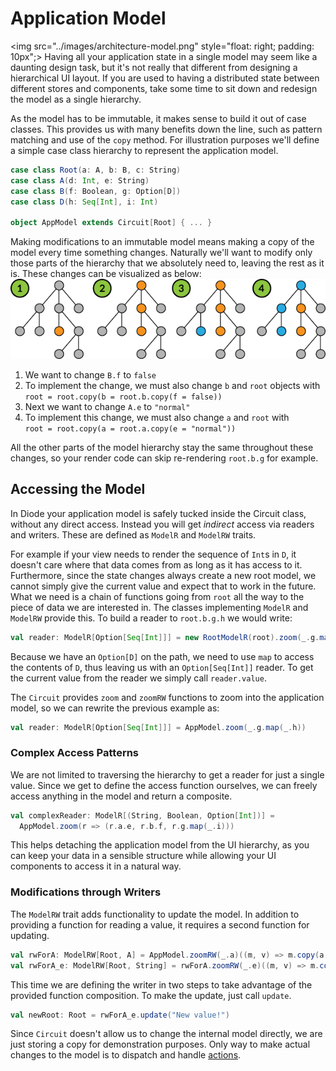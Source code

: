 # Application Model

<img src="../images/architecture-model.png" style="float: right; padding: 10px";>
Having all your application state in a single model may seem like a daunting design task, but it's not really that different from designing a hierarchical UI
layout. If you are used to having a distributed state between different stores and components, take some time to sit down and redesign the model as a single
hierarchy.

As the model has to be immutable, it makes sense to build it out of case classes. This provides us with many benefits down the line, such as pattern matching
and use of the `copy` method. For illustration purposes we'll define a simple case class hierarchy to represent the application model.

```scala
case class Root(a: A, b: B, c: String)
case class A(d: Int, e: String)
case class B(f: Boolean, g: Option[D])
case class D(h: Seq[Int], i: Int)

object AppModel extends Circuit[Root] { ... }
```

Making modifications to an immutable model means making a copy of the model every time something changes. Naturally we'll want to modify only those parts of the
hierarchy that we absolutely need to, leaving the rest as it is. These changes can be visualized as below:
![Hierarchy](../images/model-updates.png)

1. We want to change `B.f` to `false`
2. To implement the change, we must also change `b` and `root` objects with <br/>`root = root.copy(b = root.b.copy(f = false))`
3. Next we want to change `A.e` to `"normal"`
4. To implement this change, we must also change `a` and `root` with <br/>`root = root.copy(a = root.a.copy(e = "normal"))`

All the other parts of the model hierarchy stay the same throughout these changes, so your render code can skip re-rendering `root.b.g` for example.

## Accessing the Model

In Diode your application model is safely tucked inside the Circuit class, without any direct access. Instead you will get _indirect_ access via readers and
writers. These are defined as `ModelR` and `ModelRW` traits.

For example if your view needs to render the sequence of `Int`s in `D`, it doesn't care where that data comes from as long as it has access to it. Furthermore,
since the state changes always create a new root model, we cannot simply give the current value and expect that to work in the future. What we need is a chain
of functions going from `root` all the way to the piece of data we are interested in. The classes implementing `ModelR` and `ModelRW` provide this. To build a
reader to `root.b.g.h` we would write:

```scala
val reader: ModelR[Option[Seq[Int]]] = new RootModelR(root).zoom(_.g.map(_.h))
```

Because we have an `Option[D]` on the path, we need to use `map` to access the contents of `D`, thus leaving us with an `Option[Seq[Int]]` reader. To get the
current value from the reader we simply call `reader.value`.

The `Circuit` provides `zoom` and `zoomRW` functions to zoom into the application model, so we can rewrite the previous example as:

```scala
val reader: ModelR[Option[Seq[Int]]] = AppModel.zoom(_.g.map(_.h))
```

### Complex Access Patterns

We are not limited to traversing the hierarchy to get a reader for just a single value. Since we get to define the access function ourselves, we can freely
access anything in the model and return a composite.

```scala
val complexReader: ModelR[(String, Boolean, Option[Int])] = 
  AppModel.zoom(r => (r.a.e, r.b.f, r.g.map(_.i)))
```

This helps detaching the application model from the UI hierarchy, as you can keep your data in a sensible structure while allowing your UI components to access
it in a natural way.

### Modifications through Writers

The `ModelRW` trait adds functionality to update the model. In addition to providing a function for reading a value, it requires a second function
for updating.

```scala
val rwForA: ModelRW[Root, A] = AppModel.zoomRW(_.a)((m, v) => m.copy(a = v))
val rwForA_e: ModelRW[Root, String] = rwForA.zoomRW(_.e)((m, v) => m.copy(e = v))
```

This time we are defining the writer in two steps to take advantage of the provided function composition. To make the update, just call `update`.

```scala
val newRoot: Root = rwForA_e.update("New value!")
```
Since `Circuit` doesn't allow us to change the internal model directly, we are just storing a copy for demonstration purposes. Only way to make actual changes
to the model is to dispatch and handle [actions](Actions.md).
